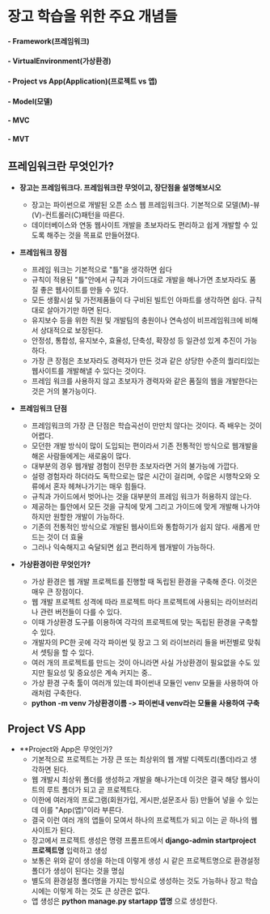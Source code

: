 # 장고 학습을 위한 주요 개념들

#### - Framework(프레임워크)
#### - VirtualEnvironment(가상환경)
#### - Project vs App(Application)(프로젝트 vs 앱)
#### - Model(모델)
#### - MVC
#### - MVT


## 프레임워크란 무엇인가?

- **장고는 프레임워크다. 프레임워크란 무엇이고, 장단점을 설명해보시오**  
  - 장고는 파이썬으로 개발된 오픈 소스 웹 프레임워크다. 기본적으로 모델(M)-뷰(V)-컨트롤러(C)패턴을 따른다.
  - 데이터베이스와 연동 웹사이트 개발을 초보자라도 편리하고 쉽게 개발할 수 있도록 해주는 것을 목표로 만들어졌다.  

- **프레임워크 장점**
  - 프레임 워크는 기본적으로 "틀"을 생각하면 쉽다
  - 규칙이 적용된 "틀"안에서 규칙과 가이드대로 개발을 해나가면 초보자라도 품질 좋은 웹사이트를 만들 수 있다.
  - 모든 생활시설 및 가전제품들이 다 구비된 빌트인 아파트를 생각하면 쉽다. 규칙대로 살아가기만 하면 된다.
  - 유지보수 등을 위한 직원 및 개발팀의 충원이나 연속성이 비프레임워크에 비해서 상대적으로 보장된다.
  - 안정성, 통합성, 유지보수, 효율성, 단축성, 확장성 등 일관성 있게 추진이 가능하다.
  - 가장 큰 장점은 초보자라도 경력자가 만든 것과 같은 상당한 수준의 퀄리티있는 웹사이트를 개발해낼 수 있다는 것이다.
  - 프레임 워크를 사용하지 않고 초보자가 경력자와 같은 품질의 웹을 개발한다는 것은 거의 불가능이다.

- **프레임워크 단점**
  - 프레임워크의 가장 큰 단점은 학습곡선이 만만치 않다는 것이다. 즉 배우는 것이 어렵다.
  - 모던한 개발 방식이 많이 도입되는 편이라서 기존 전통적인 방식으로 웹개발을 해온 사람들에게는 새로움이 많다.
  - 대부분의 경우 웹개발 경험이 전무한 초보자라면 거의 불가능에 가깝다.
  - 설령 경험자라 하더라도 독학으로는 많은 시간이 걸리며, 수많은 시행착오와 오류에서 혼자 헤쳐나가기는 매우 힘들다.
  - 규칙과 가이드에서 벗어나는 것을 대부분의 프레임 워크가 허용하지 않는다.
  - 제공하는 틀안에서 모든 것을 규칙에 맞게 그리고 가이드에 맞게 개발해 나가야 하지만 원할한 개발이 가능하다.
  - 기존의 전통적인 방식으로 개발된 웹사이트와 통합하기가 쉽지 않다. 새롭게 만드는 것이 더 효율
  - 그러나 익숙해지고 숙달되면 쉽고 편리하게 웹개발이 가능하다.
  
- **가상환경이란 무엇인가?**
  - 가상 환경은 웹 개발 프로젝트를 진행할 때 독립된 환경을 구축해 준다. 이것은 매우 큰 장점이다.
  - 웹 개발 프로젝트 성격에 따라 프로젝트 마다 프로젝트에 사용되는 라이브러리나 관련 버전들이 다를 수 있다.
  - 이때 가상환경 도구를 이용하여 각각의 프로젝트에 맞는 독립된 환경을 구축할 수 있다.
  - 개발자의 PC한 곳에 각각 파이썬 및 장고 그 외 라이브러리 들을 버전별로 맞춰서 셋팅을 할 수 있다.  
  - 여러 개의 프로젝트를 만드는 것이 아니라면 사실 가상환경이 필요없을 수도 있지만 필요성 및 중요성은 계속 커지는 중..
  - 가상 환경 구축 툴이 여러개 있는데 파이썬내 모듈인 venv 모듈을 사용하여 아래처럼 구축한다.
  - **python -m venv 가상환경이름 -> 파이썬내 venv라는 모듈을 사용하여 구축**

## Project VS App

- **Project와 App은 무엇인가?
  - 기본적으로 프로젝트는 가장 큰 또는 최상위의 웹 개발 디렉토리(폴더)라고 생각하면 된다.
  - 웹 개발시 최상위 폴더를 생성하고 개발을 해나가는데 이것은 결국 해당 웹사이트의 루트 폴더가 되고 곧 프로젝트다.
  - 이한에 여러개의 프로그램(회원가입, 게시판,설문조사 등) 만들어 넣을 수 있는데 이를 "App(앱)"이라 부른다.
  - 결국 이런 여러 개의 앱들이 모여서 하나의 프로젝트가 되고 이는 곧 하나의 웹사이트가 된다.  
  - 장고에서 프로젝트 생성은 명령 프롬프트에서 **django-admin startproject 프로젝트명** 입력하고 생성
  - 보통은 위와 같이 생성을 하는데 이렇게 생성 시 같은 프로젝트명으로 환경설정 폴더가 생성이 된다는 것을 명심
  - 별도의 환경설정 폴더명을 가지는 방식으로 생성하는 것도 가능하나 장고 학습 시에는 이렇게 하는 것도 큰 상관은 없다.
  - 앱 생성은 **python manage.py startapp 앱명** 으로 생성한다.
